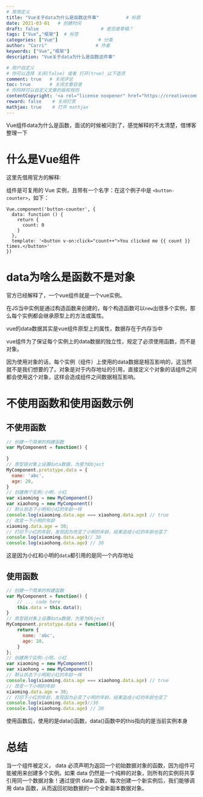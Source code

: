 ```yaml
---
# 常用定义
title: "Vue关于data为什么是函数这件事"          # 标题
date: 2021-03-01   # 创建时间
draft: false                       # 是否是草稿？
tags: ["Vue","框架"]  # 标签
categories: ["Vue"]               # 分类
author: "Carri"                  # 作者
keywords: ["Vue","框架"]
description: "Vue关于data为什么是函数这件事"  

# 用户自定义
# 你可以选择 关闭(false) 或者 打开(true) 以下选项
comment: true   # 关闭评论
toc: true       # 关闭文章目录
# 你同样可以自定义文章的版权规则
contentCopyright: '<a rel="license noopener" href="https://creativecommons.org/licenses/by-nc-nd/4.0/" target="_blank">CC BY-NC-ND 4.0</a>'
reward: false	 # 关闭打赏
mathjax: true    # 打开 mathjax
---
```


Vue组件data为什么是函数，面试的时候被问到了，感觉解释的不太清楚，借博客整理一下

# 什么是Vue组件
这里先借用官方的解释:

组件是可复用的 Vue 实例，且带有一个名字：在这个例子中是 `<button-counter>`，如下：
```vue
Vue.component('button-counter', {
  data: function () {
    return {
      count: 0
    }
  },
  template: '<button v-on:click="count++">You clicked me {{ count }} times.</button>'
})
```
# data为啥么是函数不是对象
官方已经解释了，一个vue组件就是一个vue实例。

在JS当中实例是通过构造函数来创建的，每个构造函数可以`new`出很多个实例，那么每个实例都会继承原型上的方法或属性。

vue的data数据其实是vue组件原型上的属性，数据存在于内存当中

vue组件为了保证每个实例上的data数据的独立性，规定了必须使用函数，而不是对象。

因为使用对象的话，每个实例（组件）上使用的data数据是相互影响的，这当然就不是我们想要的了。对象是对于内存地址的引用，直接定义个对象的话组件之间都会使用这个对象，这样会造成组件之间数据相互影响。

# 不使用函数和使用函数示例
## 不使用函数
```javascript
// 创建一个简单的构建函数
var MyComponent = function() {
    
}
// 原型链对象上设置data数据，为里为Object
MyComponent.prototype.data = {
  name: 'abc',
  age: 20,
}
// 创建两个实例:小明，小红
var xiaoming = new MyComponent()
var xiaohong = new MyComponent()
// 默认状态下小明和小红的年龄一样
console.log(xiaoming.data.age === xiaohong.data.age) // true
// 改变一下小明的年龄
xiaoming.data.age = 30;
// 打印下小红的年龄，发现因为改变了小明的年龄，结果造成小红的年龄也变了
console.log(xiaoming.data.age)// 30
console.log(xiaohong.data.age) // 30
```
这是因为小红和小明的`data`都引用的是同一个内存地址

## 使用函数
```javascript
// 创建一个简单的构建函数
var MyComponent = function() {
    // ... code here
    this.data = this.data();
}
// 原型链对象上设置data数据，为里为Object
MyComponent.prototype.data = function(){
    return {
      name: 'abc',
      age: 20,
    }
};
// 创建两个实例:小明，小红
var xiaoming = new MyComponent()
var xiaohong = new MyComponent()
// 默认状态下小明和小红的年龄一样
console.log(xiaoming.data.age === xiaohong.data.age) // true
// 改变一下小明的年龄
xiaoming.data.age = 30;
// 打印下小红的年龄，发现因为必变了小明的年龄，结果造成小红的年龄也变了
console.log(xiaoming.data.age)//30
console.log(xiaohong.data.age) // 20
```
使用函数后，使用的是data()函数，data()函数中的this指向的是当前实例本身

# 总结
当一个组件被定义， data 必须声明为返回一个初始数据对象的函数，因为组件可能被用来创建多个实例。如果 data 仍然是一个纯粹的对象，则所有的实例将共享引用同一个数据对象！通过提供 data 函数，每次创建一个新实例后，我们能够调用 data 函数，从而返回初始数据的一个全新副本数据对象。